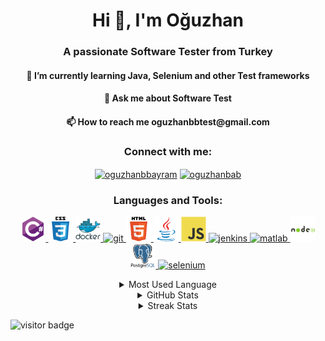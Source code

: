 

<h1 align="center">Hi 👋, I'm Oğuzhan</h1>
<h3 align="center">A passionate Software Tester from Turkey</h3>




<h4 align="center">  🌱 I’m currently learning Java, Selenium and other Test frameworks </h4>

<h4 align="center"> 💬 Ask me about Software Test </h4>

<h4 align="center"> 📫 How to reach me oguzhanbbtest@gmail.com </h4>

<h3 align="center">Connect with me:</h3>
<p align="center">
<a href="https://linkedin.com/in/oguzhanbbayram" target="blank"><img align="center" src="https://raw.githubusercontent.com/rahuldkjain/github-profile-readme-generator/master/src/images/icons/Social/linked-in-alt.svg" alt="oguzhanbbayram" height="30" width="40" /></a>
<a href="https://instagram.com/oguzhanbab" target="blank"><img align="center" src="https://raw.githubusercontent.com/rahuldkjain/github-profile-readme-generator/master/src/images/icons/Social/instagram.svg" alt="oguzhanbab" height="30" width="40" /></a>
</p>

<h3 align="center">Languages and Tools:</h3>
<p align="center"> <a href="https://www.w3schools.com/cs/" target="_blank" rel="noreferrer"> <img src="https://raw.githubusercontent.com/devicons/devicon/master/icons/csharp/csharp-original.svg" alt="csharp" width="40" height="40"/> </a> <a href="https://www.w3schools.com/css/" target="_blank" rel="noreferrer"> <img src="https://raw.githubusercontent.com/devicons/devicon/master/icons/css3/css3-original-wordmark.svg" alt="css3" width="40" height="40"/> </a> <a href="https://www.docker.com/" target="_blank" rel="noreferrer"> <img src="https://raw.githubusercontent.com/devicons/devicon/master/icons/docker/docker-original-wordmark.svg" alt="docker" width="40" height="40"/> </a> <a href="https://git-scm.com/" target="_blank" rel="noreferrer"> <img src="https://www.vectorlogo.zone/logos/git-scm/git-scm-icon.svg" alt="git" width="40" height="40"/> </a> <a href="https://www.w3.org/html/" target="_blank" rel="noreferrer"> <img src="https://raw.githubusercontent.com/devicons/devicon/master/icons/html5/html5-original-wordmark.svg" alt="html5" width="40" height="40"/> </a> <a href="https://www.java.com" target="_blank" rel="noreferrer"> <img src="https://raw.githubusercontent.com/devicons/devicon/master/icons/java/java-original.svg" alt="java" width="40" height="40"/> </a> <a href="https://developer.mozilla.org/en-US/docs/Web/JavaScript" target="_blank" rel="noreferrer"> <img src="https://raw.githubusercontent.com/devicons/devicon/master/icons/javascript/javascript-original.svg" alt="javascript" width="40" height="40"/> </a> <a href="https://www.jenkins.io" target="_blank" rel="noreferrer"> <img src="https://www.vectorlogo.zone/logos/jenkins/jenkins-icon.svg" alt="jenkins" width="40" height="40"/> </a> <a href="https://www.mathworks.com/" target="_blank" rel="noreferrer"> <img src="https://upload.wikimedia.org/wikipedia/commons/2/21/Matlab_Logo.png" alt="matlab" width="40" height="40"/> </a> <a href="https://nodejs.org" target="_blank" rel="noreferrer"> <img src="https://raw.githubusercontent.com/devicons/devicon/master/icons/nodejs/nodejs-original-wordmark.svg" alt="nodejs" width="40" height="40"/> </a> <a href="https://www.postgresql.org" target="_blank" rel="noreferrer"> <img src="https://raw.githubusercontent.com/devicons/devicon/master/icons/postgresql/postgresql-original-wordmark.svg" alt="postgresql" width="40" height="40"/> </a> <a href="https://www.selenium.dev" target="_blank" rel="noreferrer"> <img src="https://raw.githubusercontent.com/detain/svg-logos/780f25886640cef088af994181646db2f6b1a3f8/svg/selenium-logo.svg" alt="selenium" width="40" height="40"/> </a> </p>



<details><summary align="center">Most Used Language</summary>
<p align="center"><img align="center" src="https://github-readme-stats.vercel.app/api/top-langs?username=oguzhanbbtest&show_icons=true&locale=en&layout=compact" alt="oguzhanbbtest" /></p>
</details>



<details><summary align="center">GitHub Stats</summary>
<p align="center">&nbsp;<img align="center" src="https://github-readme-stats.vercel.app/api?username=oguzhanbbtest&show_icons=true&locale=en" alt="oguzhanbbtest" /></p>
</details>




<details><summary align="center">Streak Stats</summary>
<p align="center"><img align="center" src="https://github-readme-streak-stats.herokuapp.com/?user=oguzhanbbtest&" alt="oguzhanbbtest" /></p>
</details>


![visitor badge](https://visitor-badge.glitch.me/badge?page_id=oguzhanbbtest.visitor-badge&left_color=red&right_color=green&left_text=Hello%20Visitors)
